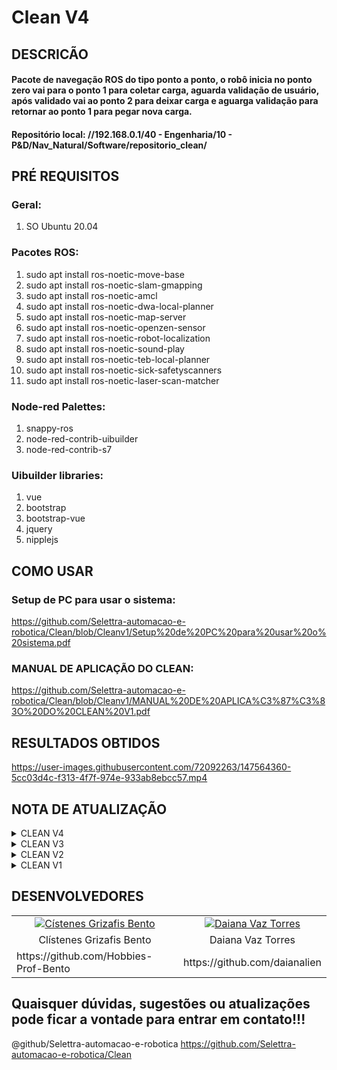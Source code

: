 # Clean V4

## DESCRICÃO
#### Pacote de navegação ROS do tipo ponto a ponto, o robô inicia no ponto zero vai para o ponto 1 para coletar carga, aguarda validação de usuário, após validado vai ao ponto 2 para deixar carga e aguarga validação para retornar ao ponto 1 para pegar nova carga.

#### Repositório local:  //192.168.0.1/40 - Engenharia/10 - P&D/Nav_Natural/Software/repositorio_clean/

## PRÉ REQUISITOS

### Geral:
1. SO Ubuntu 20.04

### Pacotes ROS:
1. sudo apt install ros-noetic-move-base
2. sudo apt install ros-noetic-slam-gmapping
3. sudo apt install ros-noetic-amcl
4. sudo apt install ros-noetic-dwa-local-planner
5. sudo apt install ros-noetic-map-server
6. sudo apt install ros-noetic-openzen-sensor
7. sudo apt install ros-noetic-robot-localization
8. sudo apt install ros-noetic-sound-play
9. sudo apt install ros-noetic-teb-local-planner
10. sudo apt install ros-noetic-sick-safetyscanners
11. sudo apt install ros-noetic-laser-scan-matcher


### Node-red Palettes:
1. snappy-ros
2. node-red-contrib-uibuilder
3. node-red-contrib-s7 

### Uibuilder libraries:
1. vue
2. bootstrap
3. bootstrap-vue
4. jquery
5. nipplejs

## COMO USAR

### Setup de PC para usar o sistema:

https://github.com/Selettra-automacao-e-robotica/Clean/blob/Cleanv1/Setup%20de%20PC%20para%20usar%20o%20sistema.pdf

### MANUAL DE APLICAÇÃO DO CLEAN:

https://github.com/Selettra-automacao-e-robotica/Clean/blob/Cleanv1/MANUAL%20DE%20APLICA%C3%87%C3%83O%20DO%20CLEAN%20V1.pdf

## RESULTADOS OBTIDOS

https://user-images.githubusercontent.com/72092263/147564360-5cc03d4c-f313-4f7f-974e-933ab8ebcc57.mp4

## NOTA DE ATUALIZAÇÃO

<details><summary>CLEAN V4</summary>

<h2>Adição de feedback de status:</h2>
  
 <h3>Mobile</h3>
  
  ![giffycanvas (11)](https://user-images.githubusercontent.com/72092263/151812344-1c309620-8690-4277-a6c7-5f26130f8926.gif)


  Os outros status são:
  
 - ![C4C4C4](https://user-images.githubusercontent.com/72092263/150834277-5256d399-f94d-4965-9480-547421884d6b.png) Ocupado;
     
 - ![00ffff](https://user-images.githubusercontent.com/72092263/150833504-dd91c3ff-37f4-4a44-9e26-a075ee5e61b6.png) Disponível;

 - ![35F950](https://user-images.githubusercontent.com/72092263/150834036-ce34759c-9d25-48e5-b497-03717b1b4faa.png) Modo manual;
  
 - ![7f00ff](https://user-images.githubusercontent.com/72092263/150833241-fb4ccb08-5f72-4519-99b2-5244171cc106.png) Em gravação;
 
 -  ![ff0000](https://user-images.githubusercontent.com/72092263/151424795-dfc533b8-f9f8-4fe0-91da-165cd81e0be8.png) Falha
    
<h3>Tablet</h3>
  
 ![giffycanvas (12)](https://user-images.githubusercontent.com/72092263/151812735-ab02bb28-b934-4dcf-b694-2528a5275034.gif)



  Os outros status são:
  
 - ![C4C4C4](https://user-images.githubusercontent.com/72092263/150834277-5256d399-f94d-4965-9480-547421884d6b.png) Ocupado;
     
 - ![00ffff](https://user-images.githubusercontent.com/72092263/150833504-dd91c3ff-37f4-4a44-9e26-a075ee5e61b6.png) Disponível;

 - ![35F950](https://user-images.githubusercontent.com/72092263/150834036-ce34759c-9d25-48e5-b497-03717b1b4faa.png) Modo manual;
  
 - ![7f00ff](https://user-images.githubusercontent.com/72092263/150833241-fb4ccb08-5f72-4519-99b2-5244171cc106.png) Em gravação;
 
 -  ![ff0000](https://user-images.githubusercontent.com/72092263/151424795-dfc533b8-f9f8-4fe0-91da-165cd81e0be8.png) Falha
    
<h3>Desktop</h3>

![giffycanvas (13)](https://user-images.githubusercontent.com/72092263/151813005-75488d15-40d3-4da2-a29a-5517e2be6b75.gif)


 Os outros status são:
  
 - ![C4C4C4](https://user-images.githubusercontent.com/72092263/150834277-5256d399-f94d-4965-9480-547421884d6b.png) Ocupado;
     
 - ![00ffff](https://user-images.githubusercontent.com/72092263/150833504-dd91c3ff-37f4-4a44-9e26-a075ee5e61b6.png) Disponível;

 - ![35F950](https://user-images.githubusercontent.com/72092263/150834036-ce34759c-9d25-48e5-b497-03717b1b4faa.png) Modo manual;
  
 - ![7f00ff](https://user-images.githubusercontent.com/72092263/150833241-fb4ccb08-5f72-4519-99b2-5244171cc106.png) Em gravação;
 
 -  ![ff0000](https://user-images.githubusercontent.com/72092263/151424795-dfc533b8-f9f8-4fe0-91da-165cd81e0be8.png) Falha
 
  
</details>


<details><summary>CLEAN V3</summary>

<ul>

<li>

<details><summary>Sistema de Localização</summary>

https://user-images.githubusercontent.com/68859813/149972970-f42ed59d-f6f5-49f9-9dc3-771a58d93b06.mp4

</details>

</li>

<li>

<details><summary>Interface de usuário</summary>

<h3>Feedback da porcentagem de bateria nas telas:</h3>

Para Tablet

![tablet - img1](https://user-images.githubusercontent.com/72092263/148820551-7e79415a-0b63-4e5f-af87-8813e91bd90d.png)
![tablet - img2](https://user-images.githubusercontent.com/72092263/148820570-2f07fb66-d089-448e-a5d5-020712a93dfc.png)

Imagem de quando está carregando

![tablet - img3](https://user-images.githubusercontent.com/72092263/148821360-90efb2e3-7dfb-4cb8-aa1c-eec4a4011e37.png)
![tablet - img4](https://user-images.githubusercontent.com/72092263/148822082-a2a671ac-4fde-4f4f-a50e-00d71a9bdb52.png)

Para Mobile

![mobile - img1](https://user-images.githubusercontent.com/72092263/148820652-c4e34186-b667-4262-b939-4293c552ef8a.png)
![mobile - img2](https://user-images.githubusercontent.com/72092263/148820663-39515d4c-083c-41b1-8462-bb2e5d410cfc.png)

Imagem de quando está carregando

![mobile - img3](https://user-images.githubusercontent.com/72092263/148821442-f8d14720-b86a-428f-8a01-82eaeb2b8e96.png)
![mobile - img4](https://user-images.githubusercontent.com/72092263/148822109-6f2b8372-8f51-40c3-9f75-07f575e3e30e.png)

Para Desktop

![desktop - img1](https://user-images.githubusercontent.com/72092263/148820686-4413c2b3-2816-4587-af38-fedf3ef4cf28.png)
![desktop - img2](https://user-images.githubusercontent.com/72092263/148820693-c42bd14e-4e78-48b1-8852-d850618be884.png)

Imagem de quando está carregando

![desktop - img3](https://user-images.githubusercontent.com/72092263/148821490-e0770d3f-0637-4179-b169-e6d1d81f5fa2.png)
![desktop - img4](https://user-images.githubusercontent.com/72092263/148822141-94d1381b-3230-4d3c-bbd2-1eb44ea2c669.png)

</details>

</li> 

</ul>

</details>
<details><summary>CLEAN V2</summary>
  <h3>Responsividade das telas:</h3>

  Para mobile

  ![img3](https://user-images.githubusercontent.com/72092263/147571146-726c12fd-c4a9-4b62-9dfe-4c01abb291d9.png)
  ![img4](https://user-images.githubusercontent.com/72092263/147571149-8c420102-890a-4444-89d2-355197b76a1e.png)

  Para desktop

  ![img2](https://user-images.githubusercontent.com/72092263/147571183-24e4e2df-782b-4e45-84d9-2c2f2f5c48fa.png)
  ![img1](https://user-images.githubusercontent.com/72092263/147571189-95a1730f-5646-4c23-a117-d915e06dc2b0.png)

</details>

<details><summary>CLEAN V1</summary>  
   
  https://user-images.githubusercontent.com/72092263/147564360-5cc03d4c-f313-4f7f-974e-933ab8ebcc57.mp4
 
</details>

## DESENVOLVEDORES
<table> 
  <tr> 
    <td align="center"><a href="https://www.linkedin.com/in/clistenes-bento-28430911b" target="_blank"><img src="https://user-images.githubusercontent.com/68859813/143960838-cdea45a4-ec09-4e60-8852-b3f1a75d9540.png" alt="Cístenes Grizafis Bento"></a></td>
    <td align="center"><a href="https://www.linkedin.com/in/daiana-vaz-torres-28849210a/" target="_blank"><img src="https://user-images.githubusercontent.com/72092263/147569055-49e03c23-b49d-4950-bd80-2047d6ced9b5.png" 
alt="Daiana Vaz Torres"></a></td>
  </tr>  
  <tr> 
    <td align="center">Clístenes Grizafis Bento</td>
    <td align="center">Daiana Vaz Torres</td>
  </tr>
  
  <tr> 
    <td>https://github.com/Hobbies-Prof-Bento</td>
    <td>https://github.com/daianalien</td>
  </tr>
</table>



## Quaisquer dúvidas, sugestões ou atualizações pode ficar a vontade para entrar em contato!!!

@github/Selettra-automacao-e-robotica
https://github.com/Selettra-automacao-e-robotica/Clean
    
    
   
  
